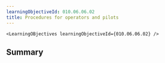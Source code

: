 ```yaml
---
learningObjectiveId: 010.06.06.02
title: Procedures for operators and pilots
---
```


```tsx eval
<LearningOBjectives learningObjectiveId={010.06.06.02} />
```

## Summary
